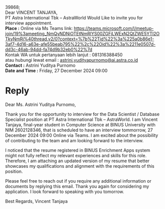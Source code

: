 39868;  
Dear VINCENT TANJAYA,  
PT Astra International Tbk – AstraWorld Would Like to invite you for interview appointment.  
**Place :** Online via Ms Teams link: https://teams.microsoft.com/l/meetup-join/19%3ameeting_NmQyNDNiOTEtNmRlYS00ZGFjLWExN2QtZWE5YTI2OTkyNmRj%40thread.v2/0?context=%7b%22Tid%22%3a%225a0b86e1-3af7-4d16-a63e-afe55beab795%22%2c%22Oid%22%3a%2211e0507d-dd3c-46ab-94dd-fa74d9b32eb0%22%7d  
Kontak WA untuk pertanyaan lebih lanjut : 081316388450  
atau hubungi lewat email : astrini.yudityapurnomo@ai.astra.co.id  
**Contact :** Astrini Yuditya Purnomo  
**Date and Time :** Friday, 27 December 2024 09:00


# Reply
Dear Ms. Astrini Yuditya Purnomo,

Thank you for the opportunity to interview for the Data Scientist / Database Specialist position at PT Astra International Tbk – AstraWorld. I am Vincent Tanjaya, final-year student in Computer Science at BINUS University with NIM 2602128346, that is scheduled to have an interview tommorrow, 27 December 2024 09:00 Online via Teams. I am excited about the possibility of contributing to the team and am looking forward to the interview.

I noticed that the resume registered in BINUS Enrichment Apps system might not fully reflect my relevant experiences and skills for this role. Therefore, I am attaching an updated version of my resume that better showcases my qualifications and alignment with the requirements of this position. 

Please feel free to reach out if you require any additional information or documents by replying this email. Thank you again for considering my application. I look forward to speaking with you tomorrow.

Best Regards,
Vincent Tanjaya
